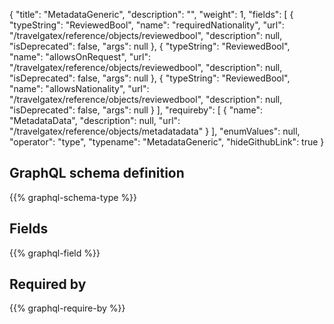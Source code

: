 {
  "title": "MetadataGeneric",
  "description": "",
  "weight": 1,
  "fields": [
    {
      "typeString": "ReviewedBool",
      "name": "requiredNationality",
      "url": "/travelgatex/reference/objects/reviewedbool",
      "description": null,
      "isDeprecated": false,
      "args": null
    },
    {
      "typeString": "ReviewedBool",
      "name": "allowsOnRequest",
      "url": "/travelgatex/reference/objects/reviewedbool",
      "description": null,
      "isDeprecated": false,
      "args": null
    },
    {
      "typeString": "ReviewedBool",
      "name": "allowsNationality",
      "url": "/travelgatex/reference/objects/reviewedbool",
      "description": null,
      "isDeprecated": false,
      "args": null
    }
  ],
  "requireby": [
    {
      "name": "MetadataData",
      "description": null,
      "url": "/travelgatex/reference/objects/metadatadata"
    }
  ],
  "enumValues": null,
  "operator": "type",
  "typename": "MetadataGeneric",
  "hideGithubLink": true
}
## GraphQL schema definition

{{% graphql-schema-type %}}

## Fields

{{% graphql-field %}}

## Required by

{{% graphql-require-by %}}
